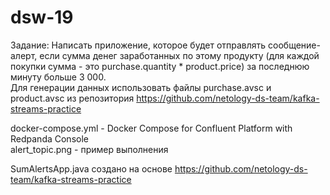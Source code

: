 # dsw-19

Задание: Написать приложение, которое будет отправлять сообщение-алерт, если сумма денег заработанных по этому продукту (для каждой покупки сумма - это purchase.quantity * product.price) за последнюю минуту больше 3 000.<br>
Для генерации данных использовать файлы purchase.avsc и product.avsc из репозитория https://github.com/netology-ds-team/kafka-streams-practice <br>


docker-compose.yml - Docker Compose for Confluent Platform  with Redpanda Console<br>
alert_topic.png - пример выполнения<br>

SumAlertsApp.java создано на основе https://github.com/netology-ds-team/kafka-streams-practice <br>
